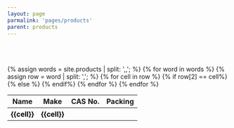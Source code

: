 ```yaml
---
layout: page
parmalink: 'pages/products'
parent: products
---
```


<br/>
<br/>
<br/>
<div class="container">


 <table class="table">
    <thead>
      <tr>
        <th>Name</th>
         <th>Make</th>
        <th class="casno">CAS No.</th>
        <th>Packing</th>
      </tr>
    </thead>
    <tbody>
     {% assign words = site.products | split: ',,'; %}
        {% for word in words %}
         <tr>
          {% assign row = word | split: ','; %}
            {% for cell in row %}
              {% if row[2] == cell%}
              <th class="casno">   
                 <a href="/products/{{row[0] | remove: " " }}"  style="color: black; text-decoration: none;">
                {{cell}}
                </a>
              </th>              
              {% else %}
                <th class="norm">   
                 <a href="/products/{{row[0] | remove: " " }}"  style="color: black; text-decoration: none;">
                {{cell}}
                </a>
              </th>
              {% endif%}
            {% endfor %}
          </tr>
         {% endfor %}
    </tbody>
  </table>
  </div>
